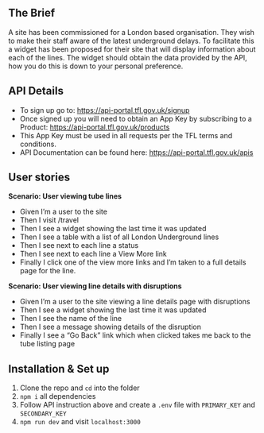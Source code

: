 ## The Brief
A site has been commissioned for a London based organisation.
They wish to make their staff aware of the latest underground delays. To facilitate this a widget has been proposed for their site that will display information about each of the lines.
The widget should obtain the data provided by the API, how you do this is down to your personal preference.

## API Details
* To sign up go to: https://api-portal.tfl.gov.uk/signup
* Once signed up you will need to obtain an App Key by subscribing to a Product: https://api-portal.tfl.gov.uk/products
* This App Key must be used in all requests per the TFL terms and conditions.
* API Documentation can be found here: https://api-portal.tfl.gov.uk/apis

## User stories
**Scenario: User viewing tube lines**
* Given I’m a user to the site
* Then I visit /travel
* Then I see a widget showing the last time it was updated
* Then I see a table with a list of all London Underground lines
* Then I see next to each line a status
* Then I see next to each line a View More link
* Finally I click one of the view more links and I’m taken to a full details page for the line.

**Scenario: User viewing line details with disruptions**
* Given I’m a user to the site viewing a line details page with disruptions
* Then I see a widget showing the last time it was updated
* Then I see the name of the line
* Then I see a message showing details of the disruption
* Finally I see a “Go Back” link which when clicked takes me back to the tube listing page

## Installation & Set up
1. Clone the repo and `cd` into the folder
2. `npm i` all dependencies
3. Follow API instruction above and create a `.env` file with `PRIMARY_KEY` and `SECONDARY_KEY`
4. `npm run dev` and visit `localhost:3000`